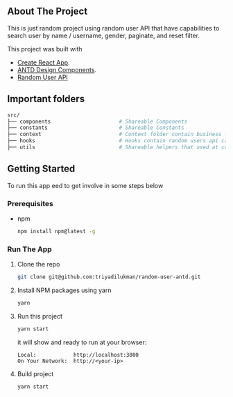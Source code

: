 <!-- ABOUT THE PROJECT -->
## About The Project
This is just random project using random user API that have capabilities to search user by name / username, gender, paginate, and reset filter.

This project was built with
* [Create React App](https://github.com/facebook/create-react-app).
* [ANTD Design Components](https://ant.design/components/overview/).
* [Random User API](https://randomuser.me/documentation)

## Important folders
```sh
src/
├── components                      # Shareable Components
├── constants                       # Shareable Constants
├── context                         # Context folder contain business logic and state management
├── hooks                           # Hooks contain random users api call module
├── utils                           # Shareable helpers that used at context or component
```

<!-- GETTING STARTED -->
## Getting Started

To run this app eed to get involve in some steps below

### Prerequisites
* npm
  ```sh
  npm install npm@latest -g
  ```

### Run The App 
1. Clone the repo
   ```sh
   git clone git@github.com:triyadilukman/random-user-antd.git
   ```
2. Install NPM packages using yarn
   ```sh
   yarn
   ```
3. Run this project
   ```sh
   yarn start
   ```
   it will show and ready to run at your browser:
   ```
   Local:            http://localhost:3000
   On Your Network:  http://<your-ip>
   ```
4. Build project
   ```sh
   yarn start
   ```